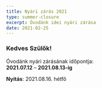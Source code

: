 ```yaml
---
title: Nyári zárás 2021
type: summer-closure
excerpt: Óvodánk idei nyári zárása
date: 2021-02-25
---
```


### Kedves Szülők!

Óvodánk nyári zárásának időpontja:
<br>
**2021.07.12** – **2021.08.13-ig**

**Nyitás**: 2021.08.16. hétfő